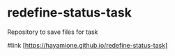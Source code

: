 # redefine-status-task

Repository to save files for task

#link
[https://hayamione.github.io/redefine-status-task]
